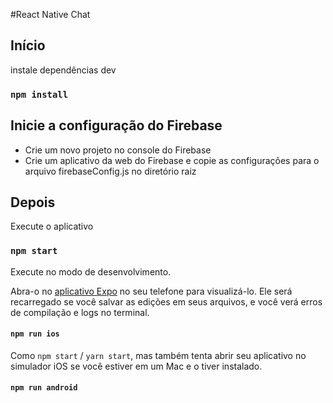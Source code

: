 #React Native Chat

## Início

instale dependências dev

### `npm install`

## Inicie a configuração do Firebase

- Crie um novo projeto no console do Firebase
- Crie um aplicativo da web do Firebase e copie as configurações para o arquivo firebaseConfig.js no diretório raiz

## Depois

Execute o aplicativo

### `npm start`

Execute no modo de desenvolvimento.

Abra-o no [aplicativo Expo](https://expo.io) no seu telefone para visualizá-lo. Ele será recarregado se você salvar as edições em seus arquivos, e você verá erros de compilação e logs no terminal.

#### `npm run ios`

Como `npm start` / `yarn start`, mas também tenta abrir seu aplicativo no simulador iOS se você estiver em um Mac e o tiver instalado.

#### `npm run android`
